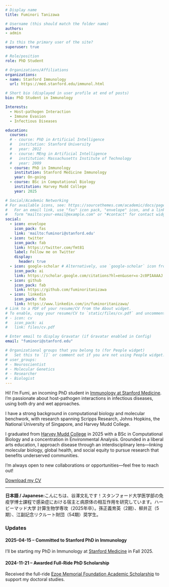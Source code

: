 ```yaml
---
# Display name
title: Fuminori Tanizawa

# Username (this should match the folder name)
authors:
- admin

# Is this the primary user of the site?
superuser: true

# Role/position
role: PhD Student

# Organizations/Affiliations
organizations:
- name: Stanford Immunology
  url: https://med.stanford.edu/immunol.html

# Short bio (displayed in user profile at end of posts)
bio: PhD Student in Immunology

Interests:
  - Host-pathogen Interaction
  - Immune Evasion
  - Infectious Diseases

education:
  courses:
  # - course: PhD in Artificial Intelligence
  #   institution: Stanford University
  #   year: 2012
  # - course: MEng in Artificial Intelligence
  #   institution: Massachusetts Institute of Technology
  #   year: 2009
  - course: PhD in Immunology
    institution: Stanford Medicine Immunology
    year: On-going
  - course: BSc in Computational Biology
    institution: Harvey Mudd College
    year: 2025

# Social/Academic Networking
# For available icons, see: https://sourcethemes.com/academic/docs/page-builder/#icons
#   For an email link, use "fas" icon pack, "envelope" icon, and a link in the
#   form "mailto:your-email@example.com" or "#contact" for contact widget.
social:
  - icon: envelope
    icon_pack: fas
    link: 'mailto:fuminori@stanford.edu'
  - icon: twitter
    icon_pack: fab
    link: https://twitter.com/fmt81
    label: Follow me on Twitter
    display:
      header: true
  - icon: google-scholar # Alternatively, use `google-scholar` icon from `ai` icon pack
    icon_pack: ai
    link: https://scholar.google.com/citations?hl=en&user=x-2c0PIAAAAJ
  - icon: github
    icon_pack: fab
    link: https://github.com/fuminoritanizawa
  - icon: linkedin
    icon_pack: fab
    link: https://www.linkedin.com/in/fuminoritanizawa/
# Link to a PDF of your resume/CV from the About widget.
# To enable, copy your resume/CV to `static/files/cv.pdf` and uncomment the lines below.
# - icon: cv
#   icon_pack: ai
#   link: files/cv.pdf

# Enter email to display Gravatar (if Gravatar enabled in Config)
email: "fuminori@stanford.edu"

# Organizational groups that you belong to (for People widget)
#   Set this to `[]` or comment out if you are not using People widget.
# user_groups:
# - Neuroscientist
# - Molecular Genetics
# - Researcher
# - Biologist
---
```

<section>
  <p>
    Hi! I’m Fumi, an incoming PhD student in <a href="https://med.stanford.edu/immunol.html" target="_blank">Immunology at Stanford Medicine</a>. 
    I’m passionate about host-pathogen interactions in infectious diseases, using both dry and wet approaches.
  </p>

  <p>
    I have a strong background in computational biology and molecular benchwork, with research spanning Scripps Research, Johns Hopkins, the National University of Singapore, and Harvey Mudd College. 
  </p>    
  <p>
    I graduated from <a href="https://www.hmc.edu/" target="_blank">Harvey Mudd College</a> in 2025 with a BSc in Computational Biology and a concentration in Environmental Analysis. Grounded in a liberal arts education, I approach disease through an interdisciplinary lens—linking molecular biology, global health, and social equity to pursue research that benefits underserved communities.
  </p>

  <p>
    I’m always open to new collaborations or opportunities&mdash;feel free to reach out!
  </p>

  <p>
    <i class="fas fa-download pr-1 fa-fw"></i>
    <a href="fuminoritanizawa_cv.pdf" download>Download my CV</a>
  </p>

  <hr>

  <p><strong>日本語 / Japanese:</strong>こんにちは、谷澤文礼です！スタンフォード大学医学部の免疫学博士課程で感染症における宿主と病原体の相互作用を研究しています。ハービーマッド大学 計算生物学専攻（2025年卒）。孫正義育英（2期）、柳井正（5期）、江副記念リクルート財団（54期）奨学生。
  </p>

</section>

### Updates

#### 2025-04-15 – Committed to Stanford PhD in Immunology  
I’ll be starting my PhD in Immunology at [Stanford Medicine](https://med.stanford.edu/immunol.html) in Fall 2025.

#### 2024-11-21 – Awarded Full-Ride PhD Scholarship  
Received the full-ride <a href="https://www.recruit-foundation.org/en/">Ezoe Memorial Foundation Academic Scholarship</a> to support my doctoral studies.
